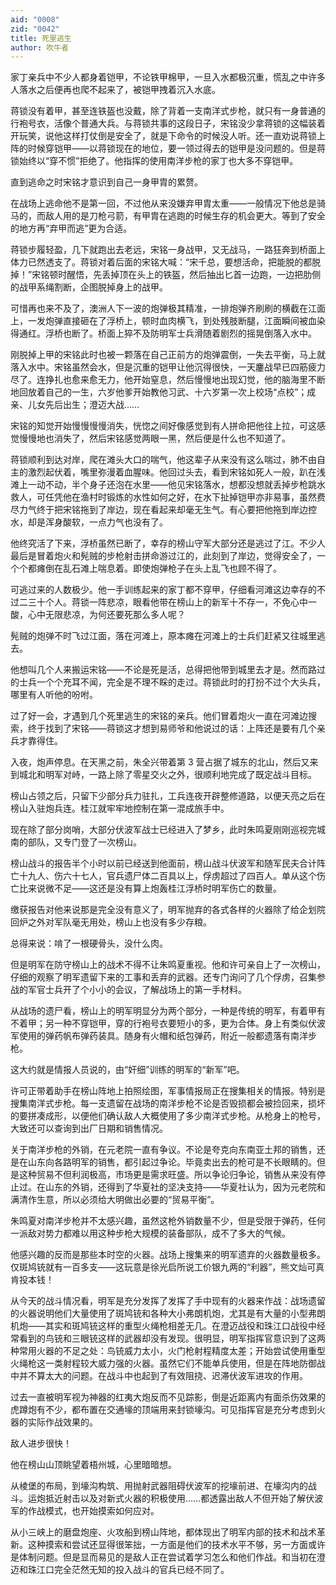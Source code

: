 ```yaml
---
aid: "0008"
zid: "0042"
title: 死里逃生
author: 吹牛者
---
```


家丁亲兵中不少人都身着铠甲，不论铁甲棉甲，一旦入水都极沉重，慌乱之中许多人落水之后便再也爬不起来了，被铠甲拽着沉入水底。

蒋锁没有着甲，甚至连铁盔也没戴，除了背着一支南洋式步枪，就只有一身普通的行袍号衣，活像个普通大兵。与蒋锁共事的这段日子，宋铭没少拿蒋锁的这幅装着开玩笑，说他这样打仗倒是安全了，就是下命令的时候没人听。还一直劝说蒋锁上阵的时候穿铠甲――以蒋锁现在的地位，要一领过得去的铠甲是没问题的。但是蒋锁始终以“穿不惯”拒绝了。他指挥的使用南洋步枪的家丁也大多不穿铠甲。

直到逃命之时宋铭才意识到自己一身甲胄的累赘。

在战场上逃命他不是第一回，不过他从来没嫌弃甲胄太重――一般情况下他总是骑马的，而敌人用的是刀枪弓箭，有甲胄在逃跑的时候生存的机会更大。等到了安全的地方再“弃甲而逃”更为合适。

蒋锁步履轻盈，几下就跑出去老远，宋铭一身战甲，又无战马，一路狂奔到桥面上体力已然透支了。蒋锁对着后面的宋铭大喊：“宋千总，要想活命，把能脱的都脱掉！”宋铭顿时醒悟，先丢掉顶在头上的铁盔，然后抽出匕首一边跑，一边把肋侧的战甲系绳割断，企图脱掉身上的战甲。

可惜再也来不及了，澳洲人下一波的炮弹极其精准，一排炮弹齐刷刷的横截在江面上，一发炮弹直接砸在了浮桥上，顿时血肉横飞，到处残肢断腿，江面瞬间被血染得通红。浮桥也断了。桥面上猝不及防明军士兵滑随着剧烈的摇晃倒落入水中。

刚脱掉上甲的宋铭此时也被一颗落在自己正前方的炮弹震倒，一失去平衡，马上就落入水中。宋铭虽然会水，但是沉重的铠甲让他沉得很快，一天鏖战早已四筋疲力尽了。连挣扎也愈来愈无力，他开始窒息，然后慢慢地出现幻觉，他的脑海里不断地回放着自己的一生，六岁他爹开始教他习武、十六岁第一次上校场“点校”；成亲、儿女先后出生；澄迈大战……

宋铭的知觉开始慢慢慢慢消失，恍惚之间好像感觉到有人拼命把他往上拉，可这感觉慢慢地也消失了，然后宋铭感觉两眼一黑，然后便是什么也不知道了。

蒋锁顺利到达对岸，爬在滩头大口的喘气，他这辈子从来没有这么喘过，肺不由自主的激烈起伏着，嘴里弥漫着血腥味。他回过头去，看到宋铭如死人一般，趴在浅滩上一动不动，半个身子还泡在水里――他见宋铭落水，想都没想就丢掉步枪跳水救人，可任凭他在渔村时锻炼的水性如何之好，在水下扯掉铠甲亦非易事，虽然费尽力气终于把宋铭拖到了岸边，现在看起来却毫无生气。有心要把他拖到岸边控水，却是浑身酸软，一点力气也没有了。

他终究活了下来，浮桥虽然已断了，幸存的榜山守军大部分还是逃过了江。不少人最后是冒着炮火和髡贼的步枪射击拼命游过江的，此刻到了岸边，觉得安全了，一个个都瘫倒在乱石滩上喘息着。即使炮弹枪子在头上乱飞也顾不得了。

可逃过来的人数极少。他一手训练起来的家丁都不穿甲，仔细看河滩这边幸存的不过二三十个人。蒋锁一阵悲凉，眼看他带在榜山上的新军十不存一，不免心中一酸，心中无限悲凉，为何还要死那么多人呢？

髡贼的炮弹不时飞过江面，落在河滩上，原本瘫在河滩上的士兵们赶紧又往城里逃去。

他想叫几个人来搬运宋铭――不论是死是活，总得把他带到城里去才是。然而路过的士兵一个个充耳不闻，完全是不理不睬的走过。蒋锁此时的打扮不过个大头兵，哪里有人听他的吩咐。

过了好一会，才遇到几个死里逃生的宋铭的亲兵。他们冒着炮火一直在河滩边搜索，终于找到了宋铭――蒋锁这才想到易师爷和他说过的话：上阵还是要有几个亲兵才靠得住。

入夜，炮声停息。在天黑之前，朱全兴带着第 3 营占据了城东的北山，然后又来到城北和明军对峙，一路上除了零星交火之外，很顺利地完成了既定战斗目标。

榜山占领之后，只留下少部分兵力驻扎，工兵连夜开辟整修道路，以便天亮之后在榜山入驻炮兵连。桂江就牢牢地控制在第一混成旅手中。

现在除了部分岗哨，大部分伏波军战士已经进入了梦乡，此时朱鸣夏刚刚巡视完城南的部队，又专门登了一次榜山。

榜山战斗的报告半个小时以前已经送到他面前，榜山战斗伏波军和随军民夫合计阵亡十九人、伤六十七人，官兵遗尸体二百具以上，俘虏超过了四百人。单从这个伤亡比来说微不足――这还是没有算上炮轰桂江浮桥时明军伤亡的数量。

缴获报告对他来说那是完全没有意义了，明军抛弃的各式各样的火器除了给企划院回炉之外对军队毫无用处，榜山上也没有多少存粮。

总得来说：啃了一根硬骨头，没什么肉。

但是明军在防守榜山上的战术不得不让朱鸣夏重视。他和许可亲自上了一次榜山，仔细的观察了明军遗留下来的工事和丢弃的武器。还专门询问了几个俘虏，召集参战的军官士兵开了个小小的会议，了解战场上的第一手材料。

从战场的遗尸看，榜山上的明军明显分为两个部分，一种是传统的明军，有着甲有不着甲；另一种不穿铠甲，穿的行袍号衣要短小的多，更为合体。身上有类似伏波军使用的弹药帆布弹药装具。随身有火帽和纸包弹药，附近一般都遗落有南洋步枪。

这大约就是情报人员说的，由“奸细”训练的明军的“新军”吧。

许可正带着助手在榜山阵地上拍照绘图，军事情报局正在搜集相关的情报。特别是搜集南洋式步枪。每一支遗留在战场的南洋步枪不论是否毁损都会被捡回来，损坏的要拼凑成形，以便他们确认敌人大概使用了多少南洋式步枪。从枪身上的枪号，大致还可以查询到出厂日期和销售情况。

关于南洋步枪的外销，在元老院一直有争议。不论是夸克向东南亚土邦的销售，还是在山东向各路明军的销售，都引起过争论。毕竟卖出去的枪可是不长眼睛的。但是这种贸易不但利润极高，市场更是需求旺盛。所以争论归争论，销售从来没有停止过。在山东的外销，还得到了华夏社的坚决支持――华夏社认为，因为元老院和满清作生意，所以必须给大明做出必要的“贸易平衡”。

朱鸣夏对南洋步枪并不太感兴趣，虽然这枪外销数量不少，但是受限于弹药，任何一派敌对势力都难以用这种步枪大规模的装备部队，成不了多大的气候。

他感兴趣的反而是那些本时空的火器。战场上搜集来的明军遗弃的火器数量极多。仅斑鸠铳就有一百多支――这玩意是徐光启所说工价银九两的“利器”，熊文灿可真肯投本钱！

从今天的战斗情况看，明军是充分发挥了发挥了手中现有的火器来作战：战场遗留的火器说明他们大量使用了斑鸠铳和各种大小弗朗机炮，尤其是有大量的小型弗朗机炮――其实和斑鸠铳这样的重型火绳枪相差无几。在澄迈战役和珠江口战役中经常看到的鸟铳和三眼铳这样的武器却没有发现。很明显，明军指挥官意识到了这两种常用火器的不足之处：鸟铳威力太小，火门枪射程精度太差；开始尝试使用重型火绳枪这一类射程较大威力强的火器。虽然它们不能单兵使用，但是在阵地防御战中并不算太大的问题。在战斗中也起到了有效阻挠、迟滞伏波军进攻的作用。

过去一直被明军视为神器的红夷大炮反而不见踪影，倒是近距离内有面杀伤效果的虎蹲炮有不少，都布置在交通壕的顶端用来封锁壕沟。可见指挥官是充分考虑到火器的实际作战效果的。

敌人进步很快！

他在榜山山顶眺望着梧州城，心里暗暗想。

从棱堡的布局，到壕沟构筑、用抛射武器阻碍伏波军的挖壕前进、在壕沟内的战斗。运炮抵近射击以及对新式火器的积极使用……都透露出敌人不但开始了解伏波军的作战模式，也开始摸索如何应对。

从小三峡上的磨盘炮座、火攻船到榜山阵地，都体现出了明军内部的技术和战术革新。这种摸索和尝试还显得很笨拙，一方面是他们的技术水平不够，另一方面或许是体制问题。但是显而易见的是敌人正在尝试着学习怎么和他们作战。和当初在澄迈和珠江口完全茫然无知的投入战斗的官兵已经不同了。
